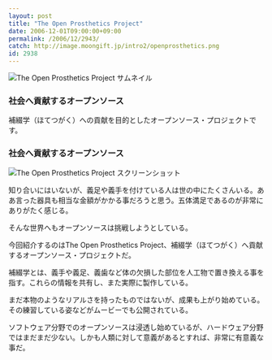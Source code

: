 ```yaml
---
layout: post
title: "The Open Prosthetics Project"
date: 2006-12-01T09:00:00+09:00
permalink: /2006/12/2943/
catch: http://image.moongift.jp/intro2/openprosthetics.png
id: 2938
---
```

 ![The Open Prosthetics Project サムネイル](http://image.moongift.jp/intro2/openprosthetics.t.png "The Open Prosthetics Project サムネイル")
  

### 社会へ貢献するオープンソース
  
補綴学（ほてつがく）への貢献を目的としたオープンソース・プロジェクトです。  
<!--more-->  

### 社会へ貢献するオープンソース
  

![The Open Prosthetics Project スクリーンショット](http://image.moongift.jp/intro2/openprosthetics.png "The Open Prosthetics Project スクリーンショット")

  

知り合いにはいないが、義足や義手を付けている人は世の中にたくさんいる。ああ言った器具も相当な金額がかかる事だろうと思う。五体満足であるのが非常にありがたく感じる。

  

そんな世界へもオープンソースは挑戦しようとしている。

  

今回紹介するのはThe Open Prosthetics Project、補綴学（ほてつがく）へ貢献するオープンソース・プロジェクトだ。

  

補綴学とは、義手や義足、義歯など体の欠損した部位を人工物で置き換える事を指す。これらの情報を共有し、また実際に製作している。

  

まだ本物のようなリアルさを持ったものではないが、成果も上がり始めている。その練習している姿などがムービーでも公開されている。

  

ソフトウェア分野でのオープンソースは浸透し始めているが、ハードウェア分野ではまだまだ少ない。しかも人類に対して意義があるとすれば、非常に有意義な事だ。

